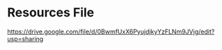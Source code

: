 Resources File
========================

https://drive.google.com/file/d/0BwmfUxX6PyujdjkyYzFLNm9JVjg/edit?usp=sharing